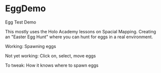 # EggDemo
Egg Test Demo

This mostly uses the Holo Academy lessons on Spacial Mapping. Creating an "Easter Egg Hunt" where you can hunt for eggs in a real environment.

Working:
Spawning eggs

Not yet working:
Click on, select, move eggs

To tweak:
How it knows where to spawn eggs
